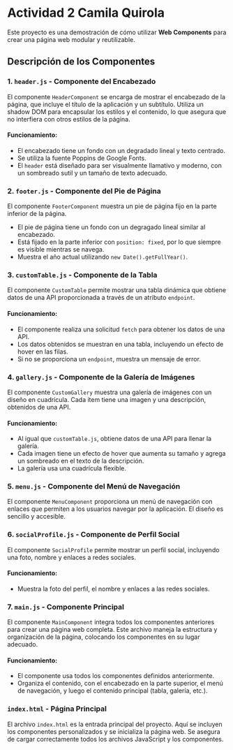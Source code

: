 # Actividad 2 Camila Quirola

Este proyecto es una demostración de cómo utilizar **Web Components** para crear una página web modular y reutilizable. 

## Descripción de los Componentes

### 1. **`header.js`** - Componente del Encabezado
El componente `HeaderComponent` se encarga de mostrar el encabezado de la página, que incluye el título de la aplicación y un subtítulo. Utiliza un shadow DOM para encapsular los estilos y el contenido, lo que asegura que no interfiera con otros estilos de la página.

#### Funcionamiento:
- El encabezado tiene un fondo con un degradado lineal y texto centrado.
- Se utiliza la fuente Poppins de Google Fonts.
- El `header` está diseñado para ser visualmente llamativo y moderno, con un sombreado sutil y un tamaño de texto adecuado.


### 2. **`footer.js`** - Componente del Pie de Página
El componente `FooterComponent` muestra un pie de página fijo en la parte inferior de la página.

- El pie de página tiene un fondo con un degragado lineal similar al encabezado.
- Está fijado en la parte inferior con `position: fixed`, por lo que siempre es visible mientras se navega.
- Muestra el año actual utilizando `new Date().getFullYear()`.

### 3. **`customTable.js`** - Componente de la Tabla
El componente `CustomTable` permite mostrar una tabla dinámica que obtiene datos de una API proporcionada a través de un atributo `endpoint`.

#### Funcionamiento:
- El componente realiza una solicitud `fetch` para obtener los datos de una API.
- Los datos obtenidos se muestran en una tabla, incluyendo un efecto de hover en las filas.
- Si no se proporciona un `endpoint`, muestra un mensaje de error.

### 4. **`gallery.js`** - Componente de la Galería de Imágenes
El componente `CustomGallery` muestra una galería de imágenes con un diseño en cuadrícula. Cada ítem tiene una imagen y una descripción, obtenidos de una API.

#### Funcionamiento:
- Al igual que `customTable.js`, obtiene datos de una API para llenar la galería.
- Cada imagen tiene un efecto de hover que aumenta su tamaño y agrega un sombreado en el texto de la descripción.
- La galería usa una cuadrícula flexible.

### 5. **`menu.js`** - Componente del Menú de Navegación
El componente `MenuComponent` proporciona un menú de navegación con enlaces que permiten a los usuarios navegar por la aplicación. El diseño es sencillo y accesible.

### 6. **`socialProfile.js`** - Componente de Perfil Social
El componente `SocialProfile` permite mostrar un perfil social, incluyendo una foto, nombre y enlaces a redes sociales. 

#### Funcionamiento:
- Muestra la foto del perfil, el nombre y enlaces a las redes sociales.


### 7. **`main.js`** - Componente Principal
El componente `MainComponent` integra todos los componentes anteriores para crear una página web completa. Este archivo maneja la estructura y organización de la página, colocando los componentes en su lugar adecuado.

#### Funcionamiento:
- El componente usa todos los componentes definidos anteriormente.
- Organiza el contenido, con el encabezado en la parte superior, el menú de navegación, y luego el contenido principal (tabla, galería, etc.).


### `index.html` - Página Principal
El archivo `index.html` es la entrada principal del proyecto. Aquí se incluyen los componentes personalizados y se inicializa la página web. Se asegura de cargar correctamente todos los archivos JavaScript y los componentes.

